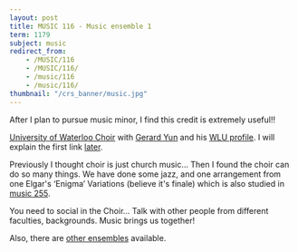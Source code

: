 ```yaml
---
layout: post
title: MUSIC 116 - Music ensemble 1
term: 1179
subject: music
redirect_from:
    - /MUSIC/116
    - /MUSIC/116/
    - /music/116
    - /music/116/
thumbnail: "/crs_banner/music.jpg"
---
```


After I plan to pursue music minor, I find this credit is extremely useful!!

[University of Waterloo Choir](https://uwaterloo.ca/music/university-choir-audition-details) with [Gerard Yun](https://uwaterloo.ca/music/about/people/g4yun) and his [WLU profile](https://www.wlu.ca/academics/faculties/faculty-of-music/faculty-profiles/gerard-yun/index.html). I will explain the first link [later](/18-01/MUSIC117/).

Previously I thought choir is just church music... Then I found the choir can do so many things. We have done some jazz, and one arrangement from one Elgar's ‘Enigma’ Variations (believe it's finale) which is also studied in [music 255](/2018/01/01/MUSIC255/).

You need to social in the Choir... Talk with other people from different faculties, backgrounds. Music brings us together!


Also, there are [other ensembles](https://uwaterloo.ca/music/ensembles) available.
